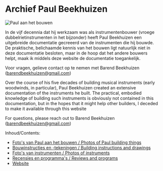 # Archief Paul Beekhuizen

![Paul aan het bouwen](https://github.com/dnrb/paul-beekhuizen/blob/main/bouwfoto.jpeg-1.jpg/)

In de vijf decennia dat hij werkzaam was als instrumentenbouwer (vroege dubbelrietinstrumenten in het bijzonder) heeft Paul Beekhuizen een uitgebreide documentatie gecreeerd van de instrumenten die hij bouwde. 
De praktische, belichaamde kennis van het bouwen ligt natuurlijk niet in deze documentatie besloten, maar in de hoop dat het andere bouwers helpt, maak ik middels deze website de documentatie toegankelijk.

Voor vragen, gelieve contact op te nemen met Barend Beekhuizen (barendbeekhuizen@gmail.com)

Over the course of his five decades of building musical instruments (early woodwinds, in particular), Paul Beekhuizen created an extensive documentation of the instruments he built. 
The practical, embodied knowledge of building such instruments is obviously not contained in this documentation, but in the hopes that it might help other builders, I deceded to make it available through this website

For questions, please reach out to Barend Beekhuizen (barendbeekhuizen@gmail.com)

Inhoud/Contents:
* [Foto's van Paul aan het bouwen / Photos of Paul building things](https://github.com/dnrb/paul-beekhuizen/blob/main/bouwfotos/)
* [Bouwinstructies en -tekeningen / Building instructions and drawings](https://github.com/dnrb/paul-beekhuizen/blob/main/bouwinstructies/)
* [Foto's van instrumenten / Photos of instruments](https://github.com/dnrb/paul-beekhuizen/blob/main/instrumenten/)
* [Recensies en programma's / Reviews and programs](https://github.com/dnrb/paul-beekhuizen/blob/main/recensies_programmas/)
* [Website](https://github.com/dnrb/paul-beekhuizen/blob/main/website/www/)
